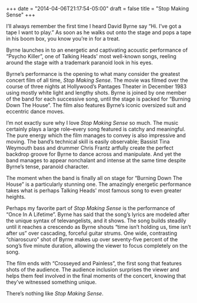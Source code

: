 +++
date = "2014-04-06T21:17:54-05:00"
draft = false
title = "Stop Making Sense"
+++

I’ll always remember the first time I heard David Byrne say “Hi. I’ve got a tape I want to play.” As soon as he walks out onto the stage and pops a tape in his boom box, you know you’re in for a treat.

<span class="more">

Byrne launches in to an energetic and captivating acoustic performance of “Psycho Killer”, one of Talking Heads' most well-known songs, reeling around the stage with a trademark paranoid look in his eyes.

Byrne’s performance is the opening to what many consider the greatest concert film of all time, *Stop Making Sense*. The movie was filmed over the course of three nights at Hollywood’s Pantages Theater in December 1983 using mostly white light and lengthy shots. Byrne is joined by one member of the band for each successive song, until the stage is packed for “Burning Down The House”. The film also features Byrne’s iconic oversized suit and eccentric dance moves.

I’m not exactly sure why I love *Stop Making Sense* so much. The music certainly plays a large role–every song featured is catchy and meaningful. The pure energy which the film manages to convey is also impressive and moving. The band’s technical skill is easily observable; Bassist Tina Weymouth bass and drummer Chris Frantz artfully create the perfect backdrop groove for Byrne to dance across and manipulate. And yet the band manages to appear nonchalant and intense at the same time despite Byrne’s tense, paranoid character.

The moment when the band is finally all on stage for “Burning Down The House” is a particularly stunning one. The amazingly energetic performance takes what is perhaps Talking Heads' most famous song to even greater heights.

Perhaps my favorite part of *Stop Making Sense* is the performance of “Once In A Lifetime”. Byrne has said that the song’s lyrics are modeled after the unique syntax of televangelists, and it shows. The song builds steadily until it reaches a crescendo as Byrne shouts “time isn’t holding us, time isn’t after us” over cascading, forceful guitar strums. One wide, contrasting “chiaroscuro” shot of Byrne makes up over seventy-five percent of the song’s five minute duration, allowing the viewer to focus completely on the song.

The film ends with “Crosseyed and Painless”, the first song that features shots of the audience. The audience inclusion surprises the viewer and helps them feel involved in the final moments of the concert, knowing that they’ve witnessed something unique.

There’s nothing like *Stop Making Sense*.
